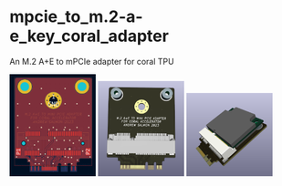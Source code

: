 # mpcie_to_m.2-a-e_key_coral_adapter
An M.2 A+E to mPCIe adapter for coral TPU  

<p float="left">
  <img src="/images/board.PNG" width="30%" />
  <img src="/images/3d.PNG" width="30%" /> 
  <img src="/images/3dcoral.PNG" width="30%" />
</p>
